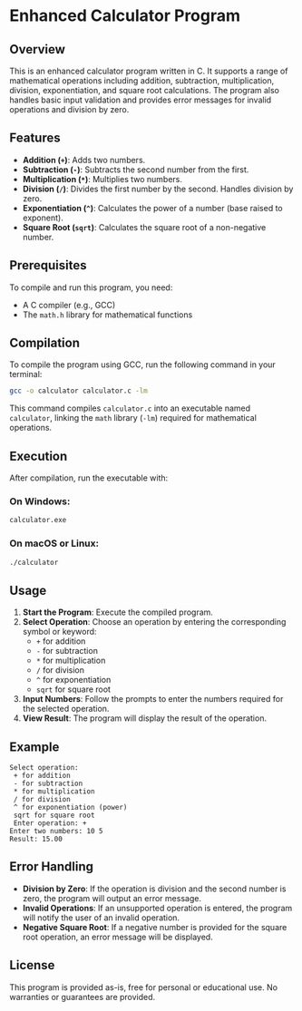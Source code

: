 # Enhanced Calculator Program

## Overview

This is an enhanced calculator program written in C. It supports a range of mathematical operations including addition, subtraction, multiplication, division, exponentiation, and square root calculations. The program also handles basic input validation and provides error messages for invalid operations and division by zero.

## Features

- **Addition (`+`)**: Adds two numbers.
- **Subtraction (`-`)**: Subtracts the second number from the first.
- **Multiplication (`*`)**: Multiplies two numbers.
- **Division (`/`)**: Divides the first number by the second. Handles division by zero.
- **Exponentiation (`^`)**: Calculates the power of a number (base raised to exponent).
- **Square Root (`sqrt`)**: Calculates the square root of a non-negative number.

## Prerequisites

To compile and run this program, you need:

- A C compiler (e.g., GCC)
- The `math.h` library for mathematical functions

## Compilation

To compile the program using GCC, run the following command in your terminal:

```bash
gcc -o calculator calculator.c -lm
```

This command compiles `calculator.c` into an executable named `calculator`, linking the `math` library (`-lm`) required for mathematical operations.

## Execution

After compilation, run the executable with:

### On Windows:
```bash
calculator.exe
```

### On macOS or Linux:
```bash
./calculator
```

## Usage

1. **Start the Program**: Execute the compiled program.
2. **Select Operation**: Choose an operation by entering the corresponding symbol or keyword:
   - `+` for addition
   - `-` for subtraction
   - `*` for multiplication
   - `/` for division
   - `^` for exponentiation
   - `sqrt` for square root
3. **Input Numbers**: Follow the prompts to enter the numbers required for the selected operation.
4. **View Result**: The program will display the result of the operation.

## Example

```
Select operation:
 + for addition
 - for subtraction
 * for multiplication
 / for division
 ^ for exponentiation (power)
 sqrt for square root
 Enter operation: +
Enter two numbers: 10 5
Result: 15.00
```

## Error Handling

- **Division by Zero**: If the operation is division and the second number is zero, the program will output an error message.
- **Invalid Operations**: If an unsupported operation is entered, the program will notify the user of an invalid operation.
- **Negative Square Root**: If a negative number is provided for the square root operation, an error message will be displayed.

## License

This program is provided as-is, free for personal or educational use. No warranties or guarantees are provided.

